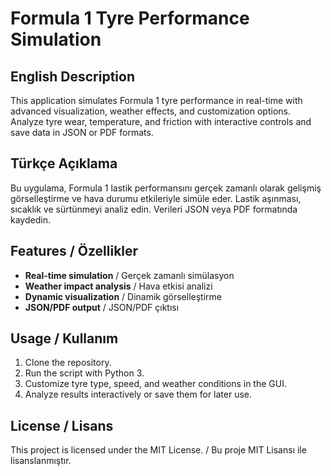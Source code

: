 # Formula 1 Tyre Performance Simulation

## English Description
This application simulates Formula 1 tyre performance in real-time with advanced visualization, weather effects, and customization options. Analyze tyre wear, temperature, and friction with interactive controls and save data in JSON or PDF formats.

## Türkçe Açıklama
Bu uygulama, Formula 1 lastik performansını gerçek zamanlı olarak gelişmiş görselleştirme ve hava durumu etkileriyle simüle eder. Lastik aşınması, sıcaklık ve sürtünmeyi analiz edin. Verileri JSON veya PDF formatında kaydedin.

## Features / Özellikler
- **Real-time simulation** / Gerçek zamanlı simülasyon
- **Weather impact analysis** / Hava etkisi analizi
- **Dynamic visualization** / Dinamik görselleştirme
- **JSON/PDF output** / JSON/PDF çıktısı

## Usage / Kullanım
1. Clone the repository.
2. Run the script with Python 3.
3. Customize tyre type, speed, and weather conditions in the GUI.
4. Analyze results interactively or save them for later use.

## License / Lisans
This project is licensed under the MIT License. / Bu proje MIT Lisansı ile lisanslanmıştır.

